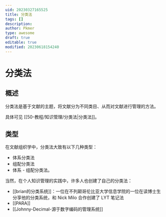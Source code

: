 ```yaml
---
uid: 20230327165525
title: 分类法
tags: []
description: 
author: Pkmer
type: awesome
draft: true
editable: true
modified: 20230618154240
---
```


# 分类法

## 概述

分类法是基于文献的主题，将文献分为不同类目、从而对文献进行管理的方法。

具体可见 [[50-教程/知识管理/分类法|分类法]]。

## 类型

在文献组织学中，分类法大致有以下几种类型：

- 体系分类法
- 组配分类法
- 体系 - 组配分类法。

当然，在个人知识管理的实践中，许多人也创建了自己的分类法：

- [[brian的分类系统]]：一位在不列颠哥伦比亚大学信息学院的一位在读博士生分享他的分类系统，和 Nick Milo 合作创建了 LYT 笔记法
- [[PARA]]
- [[Johnny-Decimal-源于数字编码的管理系统]]